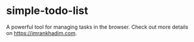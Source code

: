 # simple-todo-list
A powerful tool for managing tasks in the browser. Check out more details on https://imrankhadim.com.
